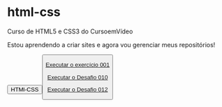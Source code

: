 # html-css
 Curso de HTML5 e CSS3 do CursoemVídeo

 Estou aprendendo a criar sites e agora vou gerenciar meus repositórios!

 <a href= "https://reginaldomariano.github.io/html-css"> <button>HTMl-CSS<button><a>

 <a href="https://reginaldomariano.github.io/html-css/exercicios/ex001/" target="_blank">Executar o exercício 001<a>

 <a href="https://reginaldomariano.github.io/html-css/Desafios/d010/android.html" target="_blank"> Executar o Desafio 010<a>

 <a href="https://reginaldomariano.github.io/projeto-cordel/" target="_blank">Executar o Desafio 012<a>
 



